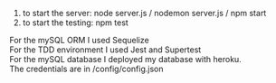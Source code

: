 1. to start the server: node server.js  /  nodemon server.js / npm start <br/>
2. to start the testing: npm test

For the mySQL ORM I used Sequelize <br/>
For the TDD environment I used Jest and Supertest <br/>
For the mySQL database I deployed my database with heroku. <br/> The credentials are in /config/config.json
